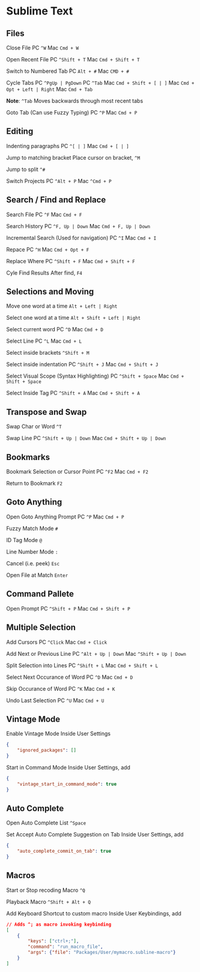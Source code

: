 # Sublime Text

## Files
Close File 
PC `^W`
Mac `Cmd + W`

Open Recent File 
PC `^Shift + T`
Mac `Cmd + Shift + T`

Switch to Numbered Tab 
PC `Alt + #` 
Mac `CMD + #`

Cycle Tabs
PC `^PgUp | PgDown`
PC `^Tab`
Mac `Cmd + Shift + [ | ]` 
Mac `Cmd + Opt + Left | Right`
Mac `Cmd + Tab`

**Note**: `^Tab` Moves backwards through most recent tabs

Goto Tab (Can use Fuzzy Typing)
PC `^P`
Mac `Cmd + P`

## Editing
Indenting paragraphs
PC `^[ | ]`
Mac `Cmd + [ | ]`

Jump to matching bracket
Place cursor on bracket, `^M`

Jump to split
`^#`

Switch Projects
PC `^Alt + P`
Mac `^Cmd + P`

## Search / Find and Replace
Search File
PC `^F`
Mac `Cmd + F`

Search History
PC `^F, Up | Down`
Mac `Cmd + F, Up | Down`

Incremental Search (Used for navigation)
PC `^I`
Mac `Cmd + I`

Repace
PC `^H`
Mac `Cmd + Opt + F`

Replace Where
PC `^Shift + F`
Mac `Cmd + Shift + F`

Cyle Find Results
After find, `F4`

## Selections and Moving
Move one word at a time
`Alt + Left | Right`

Select one word at a time
`Alt + Shift + Left | Right`

Select current word
PC `^D`
Mac `Cmd + D`

Select Line
PC `^L`
Mac `Cmd + L`

Select inside brackets
`^Shift + M`

Select inside indentation
PC `^Shift + J`
Mac `Cmd + Shift + J`

Select Visual Scope (Syntax Highlighting)
PC `^Shift + Space`
Mac `Cmd + Shift + Space`

Select Inside Tag
PC `^Shift + A`
Mac `Cmd + Shift + A`

## Transpose and Swap
Swap Char or Word
`^T`

Swap Line
PC `^Shift + Up | Down`
Mac `Cmd + Shift + Up | Down`

## Bookmarks
Bookmark Selection or Cursor Point
PC `^F2`
Mac `Cmd + F2`

Return to Bookmark
`F2`

## Goto Anything
Open Goto Anything Prompt
PC `^P`
Mac `Cmd + P`

Fuzzy Match Mode
`#`

ID Tag Mode
`@`

Line Number Mode
`:`

Cancel (i.e. peek)
`Esc`

Open File at Match
`Enter`

## Command Pallete
Open Prompt
PC `^Shift + P`
Mac `Cmd + Shift + P`

## Multiple Selection
Add Cursors
PC `^Click`
Mac `Cmd + Click`

Add Next or Previous Line
PC `^Alt + Up | Down`
Mac `^Shift + Up | Down`

Split Selection into Lines
PC `^Shift + L`
Mac `Cmd + Shift + L`

Select Next Occurance of Word
PC `^D`
Mac `Cmd + D`

Skip Occurance of Word
PC `^K`
Mac `Cmd + K`

Undo Last Selection
PC `^U`
Mac `Cmd + U`

## Vintage Mode
Enable Vintage Mode
Inside User Settings
```json
{
	"ignored_packages": []
}
```

Start in Command Mode
Inside User Settings, add
```json
{
	"vintage_start_in_command_mode": true
}
```

## Auto Complete
Open Auto Complete List
`^Space`

Set Accept Auto Complete Suggestion on Tab
Inside User Settings, add
```json
{
	"auto_complete_commit_on_tab": true
}
```

## Macros
Start or Stop recoding Macro
`^Q`

Playback Macro
`^Shift + Alt + Q`

Add Keyboard Shortcut to custom macro
Inside User Keybindings, add
```json
// Adds ^; as macro invoking keybinding
[
	{
    	"keys": ["ctrl+;"],
    	"command": "run_macro_file",
    	"args": {"file": "Packages/User/mymacro.subline-macro"}
    }
]
```
